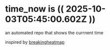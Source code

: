 # time_now is (( 2025-10-03T05:45:00.602Z ))

an automated repo that shows the currnent time

inspired by [breakingheatmap](https://github.com/breakingheatmap/breakingheatmap)